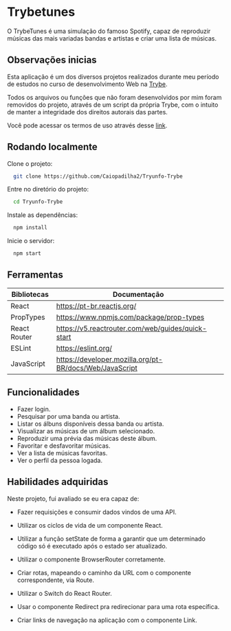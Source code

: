 

# Trybetunes

O TrybeTunes é uma simulação do famoso Spotify, capaz de reproduzir músicas das mais variadas bandas e artistas e criar uma lista de músicas.


## Observações inicias

Esta aplicação é um dos diversos projetos realizados durante meu período de estudos no curso de desenvolvimento Web na [Trybe](https://www.betrybe.com/).

Todos os arquivos ou funções que não foram desenvolvidos por mim foram removidos do projeto, através de um script da própria Trybe, com o intuito de manter a integridade dos direitos autorais das partes.

Você pode acessar os termos de uso através desse [link](https://www.betrybe.com/termos-de-uso).


## Rodando localmente

Clone o projeto:

```bash
  git clone https://github.com/Caiopadilha2/Tryunfo-Trybe
```

Entre no diretório do projeto:

```bash
  cd Tryunfo-Trybe
```

Instale as dependências:

```bash
  npm install
```

Inicie o servidor:

```bash
  npm start
```
    
## Ferramentas

| Bibliotecas | Documentação |
| ------ | ------ |
| React | https://pt-br.reactjs.org/ |
| PropTypes| https://www.npmjs.com/package/prop-types |
| React Router| https://v5.reactrouter.com/web/guides/quick-start |
| ESLint| https://eslint.org/ |
| JavaScript | https://developer.mozilla.org/pt-BR/docs/Web/JavaScript |

## Funcionalidades

- Fazer login.
- Pesquisar por uma banda ou artista.
- Listar os álbuns disponíveis dessa banda ou artista.
- Visualizar as músicas de um álbum selecionado.
- Reproduzir uma prévia das músicas deste álbum.
- Favoritar e desfavoritar músicas.
- Ver a lista de músicas favoritas.
- Ver o perfil da pessoa logada.


## Habilidades adquiridas

Neste projeto, fui avaliado se eu era capaz de:

- Fazer requisições e consumir dados vindos de uma API.

- Utilizar os ciclos de vida de um componente React.

- Utilizar a função setState de forma a garantir que um determinado código só é executado após o estado ser atualizado.

- Utilizar o componente BrowserRouter corretamente.

- Criar rotas, mapeando o caminho da URL com o componente correspondente, via Route.

- Utilizar o Switch do React Router.

- Usar o componente Redirect pra redirecionar para uma rota específica.

- Criar links de navegação na aplicação com o componente Link.
